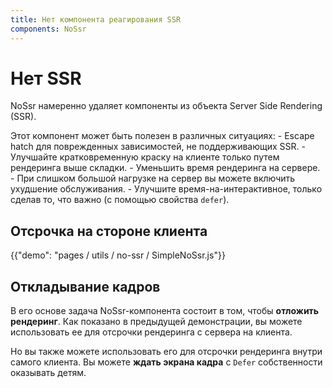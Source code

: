 ```yaml
---
title: Нет компонента реагирования SSR
components: NoSsr
---
```

# Нет SSR

<p class="description">NoSsr намеренно удаляет компоненты из объекта Server Side Rendering (SSR).</p>

Этот компонент может быть полезен в различных ситуациях: - Escape hatch для поврежденных зависимостей, не поддерживающих SSR. - Улучшайте кратковременную краску на клиенте только путем рендеринга выше складки. - Уменьшить время рендеринга на сервере. - При слишком большой нагрузке на сервер вы можете включить ухудшение обслуживания. - Улучшите время-на-интерактивное, только сделав то, что важно (с помощью свойства `defer`).

## Отсрочка на стороне клиента

{{"demo": "pages / utils / no-ssr / SimpleNoSsr.js"}}

## Откладывание кадров

В его основе задача NoSsr-компонента состоит в том, чтобы **отложить рендеринг**. Как показано в предыдущей демонстрации, вы можете использовать ее для отсрочки рендеринга с сервера на клиента.

Но вы также можете использовать его для отсрочки рендеринга внутри самого клиента. Вы можете **ждать экрана кадра** с `Defer` собственности оказывать детям.